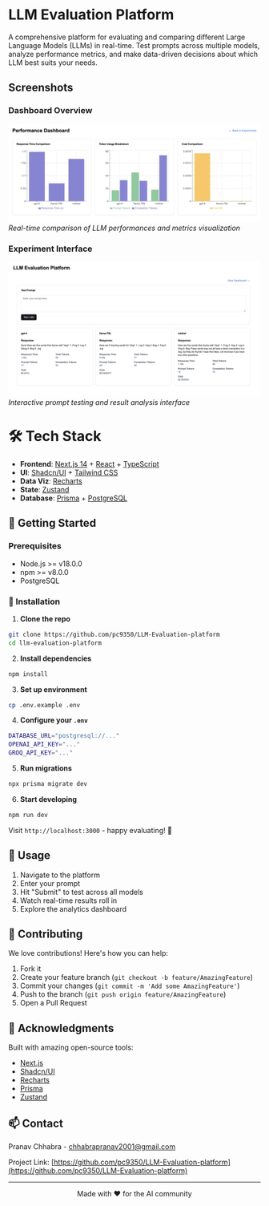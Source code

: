 # LLM Evaluation Platform

A comprehensive platform for evaluating and comparing different Large Language Models (LLMs) in real-time. Test prompts across multiple models, analyze performance metrics, and make data-driven decisions about which LLM best suits your needs.

## Screenshots

### Dashboard Overview
![Dashboard Overview](./screenshots/Dashboard.jpeg)
*Real-time comparison of LLM performances and metrics visualization*

### Experiment Interface
![Experiment Interface](./screenshots/Evaluation.jpeg)
*Interactive prompt testing and result analysis interface*

# 🛠️ Tech Stack

- **Frontend**: [Next.js 14](https://nextjs.org/) + [React](https://reactjs.org/) + [TypeScript](https://www.typescriptlang.org/)
- **UI**: [Shadcn/UI](https://ui.shadcn.com/) + [Tailwind CSS](https://tailwindcss.com/)
- **Data Viz**: [Recharts](https://recharts.org/)
- **State**: [Zustand](https://github.com/pmndrs/zustand)
- **Database**: [Prisma](https://www.prisma.io/) + [PostgreSQL](https://www.postgresql.org/)

## 🚀 Getting Started

### Prerequisites

- Node.js >= v18.0.0
- npm >= v8.0.0
- PostgreSQL

### 🔧 Installation

1. **Clone the repo**
```bash
git clone https://github.com/pc9350/LLM-Evaluation-platform
cd llm-evaluation-platform
```

2. **Install dependencies**
```bash
npm install
```

3. **Set up environment**
```bash
cp .env.example .env
```

4. **Configure your `.env`**
```bash
DATABASE_URL="postgresql://..."
OPENAI_API_KEY="..."
GROQ_API_KEY="..."
```

5. **Run migrations**
```bash
npx prisma migrate dev
```

6. **Start developing**
```bash
npm run dev
```

Visit `http://localhost:3000` - happy evaluating! 🎉


## 🎯 Usage

1. Navigate to the platform
2. Enter your prompt
3. Hit "Submit" to test across all models
4. Watch real-time results roll in
5. Explore the analytics dashboard

## 🤝 Contributing

We love contributions! Here's how you can help:

1. Fork it
2. Create your feature branch (`git checkout -b feature/AmazingFeature`)
3. Commit your changes (`git commit -m 'Add some AmazingFeature'`)
4. Push to the branch (`git push origin feature/AmazingFeature`)
5. Open a Pull Request

## 🙏 Acknowledgments

Built with amazing open-source tools:
- [Next.js](https://nextjs.org/)
- [Shadcn/UI](https://ui.shadcn.com/)
- [Recharts](https://recharts.org/)
- [Prisma](https://www.prisma.io/)
- [Zustand](https://github.com/pmndrs/zustand)

## 📫 Contact

Pranav Chhabra - [chhabrapranav2001@gmail.com](mailto:chhabrapranav2001@gmail.com)

Project Link: [https://github.com/pc9350/LLM-Evaluation-platform](https://github.com/pc9350/LLM-Evaluation-platform)

---

<p align="center">Made with ❤️ for the AI community</p>
